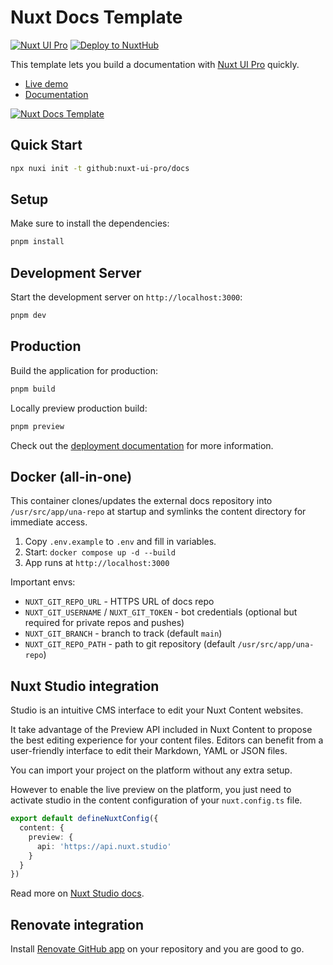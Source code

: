 # Nuxt Docs Template

[![Nuxt UI Pro](https://img.shields.io/badge/Made%20with-Nuxt%20UI%20Pro-00DC82?logo=nuxt&labelColor=020420)](https://ui.nuxt.com/pro)
[![Deploy to NuxtHub](https://img.shields.io/badge/Deploy%20to-NuxtHub-00DC82?logo=nuxt&labelColor=020420)](https://hub.nuxt.com/new?repo=nuxt-ui-pro/docs)

This template lets you build a documentation with [Nuxt UI Pro](https://ui.nuxt.com/pro) quickly.

- [Live demo](https://docs-template.nuxt.dev/)
- [Documentation](https://ui.nuxt.com/getting-started/installation/pro/nuxt)

<a href="https://docs-template.nuxt.dev/" target="_blank">
  <picture>
    <source media="(prefers-color-scheme: dark)" srcset="https://assets.hub.nuxt.com/eyJ0eXAiOiJKV1QiLCJhbGciOiJIUzI1NiJ9.eyJ1cmwiOiJodHRwczovL2RvY3MtdGVtcGxhdGUubnV4dC5kZXYiLCJpYXQiOjE3Mzk0NjM0MTd9.ltVAqPgKG38O01X1zl6MXfrJc55nf9OewXNFjpZ_2JY.jpg?theme=dark">
    <source media="(prefers-color-scheme: light)" srcset="https://assets.hub.nuxt.com/eyJ0eXAiOiJKV1QiLCJhbGciOiJIUzI1NiJ9.eyJ1cmwiOiJodHRwczovL2RvY3MtdGVtcGxhdGUubnV4dC5kZXYiLCJpYXQiOjE3Mzk0NjM0MTd9.ltVAqPgKG38O01X1zl6MXfrJc55nf9OewXNFjpZ_2JY.jpg?theme=light">
    <img alt="Nuxt Docs Template" src="https://assets.hub.nuxt.com/eyJ0eXAiOiJKV1QiLCJhbGciOiJIUzI1NiJ9.eyJ1cmwiOiJodHRwczovL2RvY3MtdGVtcGxhdGUubnV4dC5kZXYiLCJpYXQiOjE3Mzk0NjM0MTd9.ltVAqPgKG38O01X1zl6MXfrJc55nf9OewXNFjpZ_2JY.jpg">
  </picture>
</a>

## Quick Start

```bash [Terminal]
npx nuxi init -t github:nuxt-ui-pro/docs
```

## Setup

Make sure to install the dependencies:

```bash
pnpm install
```

## Development Server

Start the development server on `http://localhost:3000`:

```bash
pnpm dev
```

## Production

Build the application for production:

```bash
pnpm build
```

Locally preview production build:

```bash
pnpm preview
```

Check out the [deployment documentation](https://nuxt.com/docs/getting-started/deployment) for more information.

## Docker (all-in-one)

This container clones/updates the external docs repository into `/usr/src/app/una-repo` at startup and symlinks the content directory for immediate access.

1. Copy `.env.example` to `.env` and fill in variables.
2. Start: `docker compose up -d --build`
3. App runs at `http://localhost:3000`

Important envs:
- `NUXT_GIT_REPO_URL` - HTTPS URL of docs repo
- `NUXT_GIT_USERNAME` / `NUXT_GIT_TOKEN` - bot credentials (optional but required for private repos and pushes)
- `NUXT_GIT_BRANCH` - branch to track (default `main`)
- `NUXT_GIT_REPO_PATH` - path to git repository (default `/usr/src/app/una-repo`)

## Nuxt Studio integration

Studio is an intuitive CMS interface to edit your Nuxt Content websites.

It take advantage of the Preview API included in Nuxt Content to propose the best editing experience for your content files. Editors can benefit from a user-friendly interface to edit their Markdown, YAML or JSON files.

You can import your project on the platform without any extra setup.

However to enable the live preview on the platform, you just need to activate studio in the content configuration of your `nuxt.config.ts` file.

```ts [nuxt.config.ts]
export default defineNuxtConfig({
  content: {
    preview: {
      api: 'https://api.nuxt.studio'
    }
  }
})
```

Read more on [Nuxt Studio docs](https://content.nuxt.com/studio/setup).

## Renovate integration

Install [Renovate GitHub app](https://github.com/apps/renovate/installations/select_target) on your repository and you are good to go.
